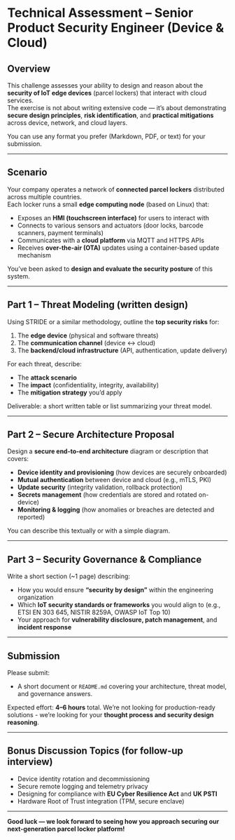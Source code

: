 # Technical Assessment – Senior Product Security Engineer (Device & Cloud)

## Overview
This challenge assesses your ability to design and reason about the **security of IoT edge devices** (parcel lockers) that interact with cloud services.  
The exercise is not about writing extensive code — it’s about demonstrating **secure design principles**, **risk identification**, and **practical mitigations** across device, network, and cloud layers.

You can use any format you prefer (Markdown, PDF, or text) for your submission.

---

## Scenario
Your company operates a network of **connected parcel lockers** distributed across multiple countries.  
Each locker runs a small **edge computing node** (based on Linux) that:
- Exposes an **HMI (touchscreen interface)** for users to interact with
- Connects to various sensors and actuators (door locks, barcode scanners, payment terminals)
- Communicates with a **cloud platform** via MQTT and HTTPS APIs
- Receives **over-the-air (OTA)** updates using a container-based update mechanism

You’ve been asked to **design and evaluate the security posture** of this system.

---

## Part 1 – Threat Modeling (written design)
Using STRIDE or a similar methodology, outline the **top security risks** for:
1. The **edge device** (physical and software threats)
2. The **communication channel** (device ↔ cloud)
3. The **backend/cloud infrastructure** (API, authentication, update delivery)

For each threat, describe:
- The **attack scenario**
- The **impact** (confidentiality, integrity, availability)
- The **mitigation strategy** you’d apply

Deliverable: a short written table or list summarizing your threat model.

---

## Part 2 – Secure Architecture Proposal
Design a **secure end-to-end architecture** diagram or description that covers:
- **Device identity and provisioning** (how devices are securely onboarded)
- **Mutual authentication** between device and cloud (e.g., mTLS, PKI)
- **Update security** (integrity validation, rollback protection)
- **Secrets management** (how credentials are stored and rotated on-device)
- **Monitoring & logging** (how anomalies or breaches are detected and reported)

You can describe this textually or with a simple diagram.

---

## Part 3 – Security Governance & Compliance
Write a short section (~1 page) describing:
- How you would ensure **“security by design”** within the engineering organization
- Which **IoT security standards or frameworks** you would align to (e.g., ETSI EN 303 645, NISTIR 8259A, OWASP IoT Top 10)
- Your approach for **vulnerability disclosure, patch management**, and **incident response**

---

## Submission
Please submit:
- A short document or `README.md` covering your architecture, threat model, and governance answers.

Expected effort: **4–6 hours** total.
We’re not looking for production-ready solutions - we’re looking for your **thought process and security design reasoning**.

---

## Bonus Discussion Topics (for follow-up interview)
- Device identity rotation and decommissioning
- Secure remote logging and telemetry privacy
- Designing for compliance with **EU Cyber Resilience Act** and **UK PSTI**
- Hardware Root of Trust integration (TPM, secure enclave)

---

**Good luck — we look forward to seeing how you approach securing our next-generation parcel locker platform!**
